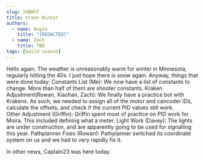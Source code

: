 ```yaml
---
slug: 24BW5T
title: Green Winter
authors:
  - name: Augie
    title: "[REDACTED]"
  - name: Zach
    title: TBD
tags: [build season]
---
```

Hello again. The weather is unreasonably warm for winter in Minnesota, regularly hitting the 40s. I just hope there is snow again. Anyway, things that were done today:
Constants List (Me): We now have a list of constants to change. More than half of them are shooter constants. 
Kraken Adjustment(Rowan, Xiaohan, Zach): We finally have a practice bot with Krakens. As such, we needed to assign all of the motor and cancoder IDs, calculate the offsets, and check if the current PID values still work.  
Other Adjustment (Griffin): Griffin spent most of practice on PID work for Moira. This included defining what a meter.
Light Work (Davey): The lights are under construction, and are apparently going to be used for signalling this year.
Pathplanner Fixes (Rowan): Pathplanner switched its coordinate system on us and we had to very rapidly fix it. 

In other news, Captain23 was here today.